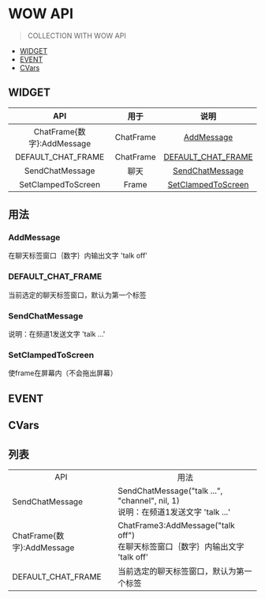# WOW API
> COLLECTION WITH WOW API

- [WIDGET](#WIDGET)
- [EVENT](#EVENT)
- [CVars](#CVars)

## WIDGET

<span id="WIDGET"></span>

|API|用于|说明|
|:-:|:-:|:-:|
|ChatFrame{数字}:AddMessage|ChatFrame|[AddMessage](#addmessage)|
|DEFAULT_CHAT_FRAME|ChatFrame|[DEFAULT_CHAT_FRAME](#default_chat_frame)|
|SendChatMessage|聊天|[SendChatMessage](#SendChatMessage)|
|SetClampedToScreen|Frame|[SetClampedToScreen](#sendchatmessage)|

## 用法

### <span id="AddMessage">AddMessage</span>

在聊天标签窗口｛数字｝内输出文字 'talk off'

### <span id="DEFAULT_CHAT_FRAME">DEFAULT_CHAT_FRAME</span>

当前选定的聊天标签窗口，默认为第一个标签

### <span id="SendChatMessage">SendChatMessage</span>

说明：在频道1发送文字 'talk ...'

### <span id="SetClampedToScreen">SetClampedToScreen</span>

使frame在屏幕内（不会拖出屏幕）


## EVENT

<span id="EVENT"></span>

## CVars

<span id="CVars"></span>

## 列表
<table>
    <tr>
        <td colspan="1" align="center">API</td>
        <td colspan="1" align="center">用法</td>
    </tr>
    <tr>
        <td>
            SendChatMessage
        </td>
        <td>
            SendChatMessage("talk ...", "channel", nil, 1)
            <br>
            说明：在频道1发送文字 'talk ...'
        </td>
    </tr>
    <tr>
        <td>
            ChatFrame{数字}:AddMessage
        </td>
        <td>
            ChatFrame3:AddMessage("talk off")<br>
            在聊天标签窗口｛数字｝内输出文字 'talk off'
        </td>
    </tr>
    <tr>
        <td>
            DEFAULT_CHAT_FRAME
        </td>
        <td>
            当前选定的聊天标签窗口，默认为第一个标签
        </td>
    </tr>
</table>
